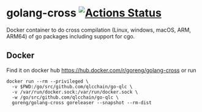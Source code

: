 # golang-cross [![Actions Status](https://github.com/gythialy/golang-cross/workflows/Docker%20Image%20CI/badge.svg)](https://github.com/gythialy/golang-cross/actions)

Docker container to do cross compilation (Linux, windows, macOS, ARM, ARM64) of go packages including support for cgo. 

## Docker

Find it on docker hub https://hub.docker.com/r/goreng/golang-cross or run 

```
docker run --rm --privileged \
  -v $PWD:/go/src/github.com/qlcchain/go-qlc \
  -v /var/run/docker.sock:/var/run/docker.sock \
  -w /go/src/github.com/qlcchain/go-qlc \
  goreng/golang-cross goreleaser --snapshot --rm-dist
```
